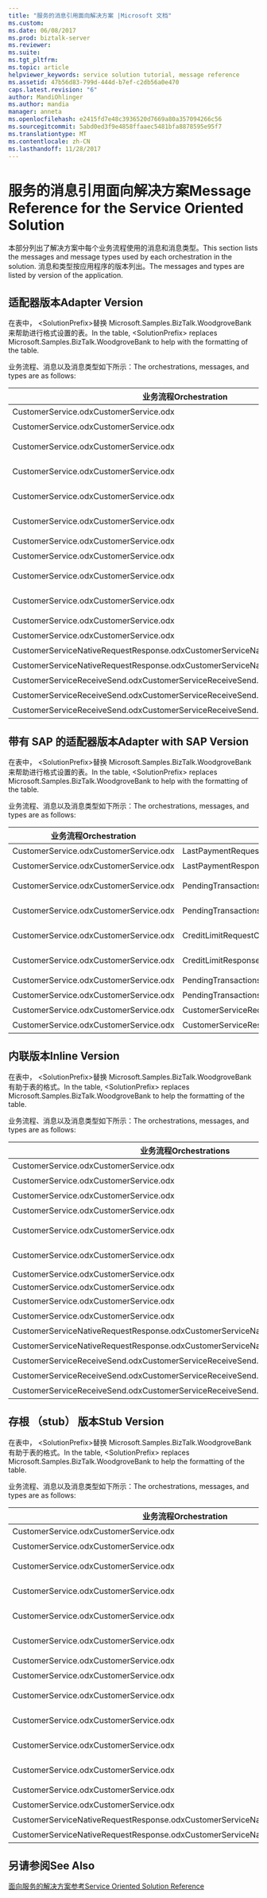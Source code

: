 ```yaml
---
title: "服务的消息引用面向解决方案 |Microsoft 文档"
ms.custom: 
ms.date: 06/08/2017
ms.prod: biztalk-server
ms.reviewer: 
ms.suite: 
ms.tgt_pltfrm: 
ms.topic: article
helpviewer_keywords: service solution tutorial, message reference
ms.assetid: 47b56d83-799d-444d-b7ef-c2db56a0e470
caps.latest.revision: "6"
author: MandiOhlinger
ms.author: mandia
manager: anneta
ms.openlocfilehash: e2415fd7e48c3936520d7669a80a357094266c56
ms.sourcegitcommit: 5abd0ed3f9e4858ffaaec5481bfa8878595e95f7
ms.translationtype: MT
ms.contentlocale: zh-CN
ms.lasthandoff: 11/28/2017
---
```

# <a name="message-reference-for-the-service-oriented-solution"></a><span data-ttu-id="13eb2-102">服务的消息引用面向解决方案</span><span class="sxs-lookup"><span data-stu-id="13eb2-102">Message Reference for the Service Oriented Solution</span></span>
<span data-ttu-id="13eb2-103">本部分列出了解决方案中每个业务流程使用的消息和消息类型。</span><span class="sxs-lookup"><span data-stu-id="13eb2-103">This section lists the messages and message types used by each orchestration in the solution.</span></span> <span data-ttu-id="13eb2-104">消息和类型按应用程序的版本列出。</span><span class="sxs-lookup"><span data-stu-id="13eb2-104">The messages and types are listed by version of the application.</span></span>  
  
## <a name="adapter-version"></a><span data-ttu-id="13eb2-105">适配器版本</span><span class="sxs-lookup"><span data-stu-id="13eb2-105">Adapter Version</span></span>  
 <span data-ttu-id="13eb2-106">在表中， \<SolutionPrefix\>替换 Microsoft.Samples.BizTalk.WoodgroveBank 来帮助进行格式设置的表。</span><span class="sxs-lookup"><span data-stu-id="13eb2-106">In the table, \<SolutionPrefix\> replaces Microsoft.Samples.BizTalk.WoodgroveBank to help with the formatting of the table.</span></span>  
  
 <span data-ttu-id="13eb2-107">业务流程、消息以及消息类型如下所示：</span><span class="sxs-lookup"><span data-stu-id="13eb2-107">The orchestrations, messages, and types are as follows:</span></span>  
  
|<span data-ttu-id="13eb2-108">业务流程</span><span class="sxs-lookup"><span data-stu-id="13eb2-108">Orchestration</span></span>|<span data-ttu-id="13eb2-109">消息</span><span class="sxs-lookup"><span data-stu-id="13eb2-109">Message</span></span>|<span data-ttu-id="13eb2-110">消息类型</span><span class="sxs-lookup"><span data-stu-id="13eb2-110">Message Type</span></span>|  
|-------------------|-------------|------------------|  
|<span data-ttu-id="13eb2-111">CustomerService.odx</span><span class="sxs-lookup"><span data-stu-id="13eb2-111">CustomerService.odx</span></span>|<span data-ttu-id="13eb2-112">LastPaymentRequest</span><span class="sxs-lookup"><span data-stu-id="13eb2-112">LastPaymentRequest</span></span>|<span data-ttu-id="13eb2-113">\<SolutionPrefix\>。Schemas.LastPaymentRequest</span><span class="sxs-lookup"><span data-stu-id="13eb2-113">\<SolutionPrefix\>.Schemas.LastPaymentRequest</span></span>|  
|<span data-ttu-id="13eb2-114">CustomerService.odx</span><span class="sxs-lookup"><span data-stu-id="13eb2-114">CustomerService.odx</span></span>|<span data-ttu-id="13eb2-115">LastPaymentResponse</span><span class="sxs-lookup"><span data-stu-id="13eb2-115">LastPaymentResponse</span></span>|<span data-ttu-id="13eb2-116">\<SolutionPrefix\>。Schemas.LastPaymentResponse</span><span class="sxs-lookup"><span data-stu-id="13eb2-116">\<SolutionPrefix\>.Schemas.LastPaymentResponse</span></span>|  
|<span data-ttu-id="13eb2-117">CustomerService.odx</span><span class="sxs-lookup"><span data-stu-id="13eb2-117">CustomerService.odx</span></span>|<span data-ttu-id="13eb2-118">PendingTransactionsWSRequest</span><span class="sxs-lookup"><span data-stu-id="13eb2-118">PendingTransactionsWSRequest</span></span>|<span data-ttu-id="13eb2-119">\<SolutionPrefix\>。Orchestrations.Adapter.PendTransWS.PendingTransactionsWebService_。GetPendingTransactions_request</span><span class="sxs-lookup"><span data-stu-id="13eb2-119">\<SolutionPrefix\>.Orchestrations.Adapter.PendTransWS.PendingTransactionsWebService_.GetPendingTransactions_request</span></span>|  
|<span data-ttu-id="13eb2-120">CustomerService.odx</span><span class="sxs-lookup"><span data-stu-id="13eb2-120">CustomerService.odx</span></span>|<span data-ttu-id="13eb2-121">PendingTransactionsWSResponse</span><span class="sxs-lookup"><span data-stu-id="13eb2-121">PendingTransactionsWSResponse</span></span>|<span data-ttu-id="13eb2-122">\<SolutionPrefix\>。Orchestrations.Adapter.PendTransWS.PendingTransactionsWebService_。GetPendingTransactions_response</span><span class="sxs-lookup"><span data-stu-id="13eb2-122">\<SolutionPrefix\>.Orchestrations.Adapter.PendTransWS.PendingTransactionsWebService_.GetPendingTransactions_response</span></span>|  
|<span data-ttu-id="13eb2-123">CustomerService.odx</span><span class="sxs-lookup"><span data-stu-id="13eb2-123">CustomerService.odx</span></span>|<span data-ttu-id="13eb2-124">CreditLimitRequest</span><span class="sxs-lookup"><span data-stu-id="13eb2-124">CreditLimitRequest</span></span>|<span data-ttu-id="13eb2-125">\<SolutionPrefix\>。Schemas.BAPI_BANKACCT_GET_DETAIL。BAPI_BANKACCT_GET_DETAIL_Request</span><span class="sxs-lookup"><span data-stu-id="13eb2-125">\<SolutionPrefix\>.Schemas.BAPI_BANKACCT_GET_DETAIL.BAPI_BANKACCT_GET_DETAIL_Request</span></span>|  
|<span data-ttu-id="13eb2-126">CustomerService.odx</span><span class="sxs-lookup"><span data-stu-id="13eb2-126">CustomerService.odx</span></span>|<span data-ttu-id="13eb2-127">CreditLimitResponse</span><span class="sxs-lookup"><span data-stu-id="13eb2-127">CreditLimitResponse</span></span>|<span data-ttu-id="13eb2-128">\<SolutionPrefix\>。Schemas.BAPI_BANKACCT_GET_DETAIL。BAPI_BANKACCT_GET_DETAIL_Response</span><span class="sxs-lookup"><span data-stu-id="13eb2-128">\<SolutionPrefix\>.Schemas.BAPI_BANKACCT_GET_DETAIL.BAPI_BANKACCT_GET_DETAIL_Response</span></span>|  
|<span data-ttu-id="13eb2-129">CustomerService.odx</span><span class="sxs-lookup"><span data-stu-id="13eb2-129">CustomerService.odx</span></span>|<span data-ttu-id="13eb2-130">PendingTransactionsRequest</span><span class="sxs-lookup"><span data-stu-id="13eb2-130">PendingTransactionsRequest</span></span>|<span data-ttu-id="13eb2-131">\<SolutionPrefix\>。Schemas.PendingTransactionsRequest</span><span class="sxs-lookup"><span data-stu-id="13eb2-131">\<SolutionPrefix\>.Schemas.PendingTransactionsRequest</span></span>|  
|<span data-ttu-id="13eb2-132">CustomerService.odx</span><span class="sxs-lookup"><span data-stu-id="13eb2-132">CustomerService.odx</span></span>|<span data-ttu-id="13eb2-133">PendingTransactionsResponse</span><span class="sxs-lookup"><span data-stu-id="13eb2-133">PendingTransactionsResponse</span></span>|<span data-ttu-id="13eb2-134">\<SolutionPrefix\>。Schemas.PendingTransactionsResponse</span><span class="sxs-lookup"><span data-stu-id="13eb2-134">\<SolutionPrefix\>.Schemas.PendingTransactionsResponse</span></span>|  
|<span data-ttu-id="13eb2-135">CustomerService.odx</span><span class="sxs-lookup"><span data-stu-id="13eb2-135">CustomerService.odx</span></span>|<span data-ttu-id="13eb2-136">StubSAPWebServiceRequest</span><span class="sxs-lookup"><span data-stu-id="13eb2-136">StubSAPWebServiceRequest</span></span>|<span data-ttu-id="13eb2-137">\<SolutionPrefix\>。Orchestrations.Adapter.StubSAPWS.StubSAPWS_。GetAccountDetails_request</span><span class="sxs-lookup"><span data-stu-id="13eb2-137">\<SolutionPrefix\>.Orchestrations.Adapter.StubSAPWS.StubSAPWS_.GetAccountDetails_request</span></span>|  
|<span data-ttu-id="13eb2-138">CustomerService.odx</span><span class="sxs-lookup"><span data-stu-id="13eb2-138">CustomerService.odx</span></span>|<span data-ttu-id="13eb2-139">StubSAPWebServiceResponse</span><span class="sxs-lookup"><span data-stu-id="13eb2-139">StubSAPWebServiceResponse</span></span>|<span data-ttu-id="13eb2-140">\<SolutionPrefix\>。Orchestrations.Adapter.StubSAPWS.StubSAPWS_。GetAccountDetails_response</span><span class="sxs-lookup"><span data-stu-id="13eb2-140">\<SolutionPrefix\>.Orchestrations.Adapter.StubSAPWS.StubSAPWS_.GetAccountDetails_response</span></span>|  
|<span data-ttu-id="13eb2-141">CustomerService.odx</span><span class="sxs-lookup"><span data-stu-id="13eb2-141">CustomerService.odx</span></span>|<span data-ttu-id="13eb2-142">CustomerServiceRequest</span><span class="sxs-lookup"><span data-stu-id="13eb2-142">CustomerServiceRequest</span></span>|<span data-ttu-id="13eb2-143">\<SolutionPrefix\>。Schemas.CustomerServiceRequest</span><span class="sxs-lookup"><span data-stu-id="13eb2-143">\<SolutionPrefix\>.Schemas.CustomerServiceRequest</span></span>|  
|<span data-ttu-id="13eb2-144">CustomerService.odx</span><span class="sxs-lookup"><span data-stu-id="13eb2-144">CustomerService.odx</span></span>|<span data-ttu-id="13eb2-145">CustomerServiceResponse</span><span class="sxs-lookup"><span data-stu-id="13eb2-145">CustomerServiceResponse</span></span>|<span data-ttu-id="13eb2-146">\<SolutionPrefix\>。Schemas.CustomerServiceResponse</span><span class="sxs-lookup"><span data-stu-id="13eb2-146">\<SolutionPrefix\>.Schemas.CustomerServiceResponse</span></span>|  
|<span data-ttu-id="13eb2-147">CustomerServiceNativeRequestResponse.odx</span><span class="sxs-lookup"><span data-stu-id="13eb2-147">CustomerServiceNativeRequestResponse.odx</span></span>|<span data-ttu-id="13eb2-148">CustomerServiceRequest</span><span class="sxs-lookup"><span data-stu-id="13eb2-148">CustomerServiceRequest</span></span>|<span data-ttu-id="13eb2-149">\<SolutionPrefix\>。Schemas.CustomerServiceRequest</span><span class="sxs-lookup"><span data-stu-id="13eb2-149">\<SolutionPrefix\>.Schemas.CustomerServiceRequest</span></span>|  
|<span data-ttu-id="13eb2-150">CustomerServiceNativeRequestResponse.odx</span><span class="sxs-lookup"><span data-stu-id="13eb2-150">CustomerServiceNativeRequestResponse.odx</span></span>|<span data-ttu-id="13eb2-151">CustomerServiceResponse</span><span class="sxs-lookup"><span data-stu-id="13eb2-151">CustomerServiceResponse</span></span>|<span data-ttu-id="13eb2-152">\<SolutionPrefix\>。Schemas.CustomerServiceResponse</span><span class="sxs-lookup"><span data-stu-id="13eb2-152">\<SolutionPrefix\>.Schemas.CustomerServiceResponse</span></span>|  
|<span data-ttu-id="13eb2-153">CustomerServiceReceiveSend.odx</span><span class="sxs-lookup"><span data-stu-id="13eb2-153">CustomerServiceReceiveSend.odx</span></span>|<span data-ttu-id="13eb2-154">CustomerServiceResponse2</span><span class="sxs-lookup"><span data-stu-id="13eb2-154">CustomerServiceResponse2</span></span>|<span data-ttu-id="13eb2-155">\<SolutionPrefix\>。Schemas.CustomerServiceResponse</span><span class="sxs-lookup"><span data-stu-id="13eb2-155">\<SolutionPrefix\>.Schemas.CustomerServiceResponse</span></span>|  
|<span data-ttu-id="13eb2-156">CustomerServiceReceiveSend.odx</span><span class="sxs-lookup"><span data-stu-id="13eb2-156">CustomerServiceReceiveSend.odx</span></span>|<span data-ttu-id="13eb2-157">CustomerServiceResponse</span><span class="sxs-lookup"><span data-stu-id="13eb2-157">CustomerServiceResponse</span></span>|<span data-ttu-id="13eb2-158">\<SolutionPrefix\>。Schemas.CustomerServiceResponse</span><span class="sxs-lookup"><span data-stu-id="13eb2-158">\<SolutionPrefix\>.Schemas.CustomerServiceResponse</span></span>|  
|<span data-ttu-id="13eb2-159">CustomerServiceReceiveSend.odx</span><span class="sxs-lookup"><span data-stu-id="13eb2-159">CustomerServiceReceiveSend.odx</span></span>|<span data-ttu-id="13eb2-160">CustomerServiceRequest</span><span class="sxs-lookup"><span data-stu-id="13eb2-160">CustomerServiceRequest</span></span>|<span data-ttu-id="13eb2-161">\<SolutionPrefix\>。Schemas.CustomerServiceRequest</span><span class="sxs-lookup"><span data-stu-id="13eb2-161">\<SolutionPrefix\>.Schemas.CustomerServiceRequest</span></span>|  
  
## <a name="adapter-with-sap-version"></a><span data-ttu-id="13eb2-162">带有 SAP 的适配器版本</span><span class="sxs-lookup"><span data-stu-id="13eb2-162">Adapter with SAP Version</span></span>  
 <span data-ttu-id="13eb2-163">在表中， \<SolutionPrefix\>替换 Microsoft.Samples.BizTalk.WoodgroveBank 来帮助进行格式设置的表。</span><span class="sxs-lookup"><span data-stu-id="13eb2-163">In the table, \<SolutionPrefix\> replaces Microsoft.Samples.BizTalk.WoodgroveBank to help with the formatting of the table.</span></span>  
  
 <span data-ttu-id="13eb2-164">业务流程、消息以及消息类型如下所示：</span><span class="sxs-lookup"><span data-stu-id="13eb2-164">The orchestrations, messages, and types are as follows:</span></span>  
  
|<span data-ttu-id="13eb2-165">业务流程</span><span class="sxs-lookup"><span data-stu-id="13eb2-165">Orchestration</span></span>|<span data-ttu-id="13eb2-166">消息</span><span class="sxs-lookup"><span data-stu-id="13eb2-166">Message</span></span>|<span data-ttu-id="13eb2-167">消息类型</span><span class="sxs-lookup"><span data-stu-id="13eb2-167">Message Type</span></span>|  
|-------------------|-------------|------------------|  
|<span data-ttu-id="13eb2-168">CustomerService.odx</span><span class="sxs-lookup"><span data-stu-id="13eb2-168">CustomerService.odx</span></span>|<span data-ttu-id="13eb2-169">LastPaymentRequest</span><span class="sxs-lookup"><span data-stu-id="13eb2-169">LastPaymentRequest</span></span>|<span data-ttu-id="13eb2-170">\<SolutionPrefix\>。Schemas.LastPaymentRequest</span><span class="sxs-lookup"><span data-stu-id="13eb2-170">\<SolutionPrefix\>.Schemas.LastPaymentRequest</span></span>|  
|<span data-ttu-id="13eb2-171">CustomerService.odx</span><span class="sxs-lookup"><span data-stu-id="13eb2-171">CustomerService.odx</span></span>|<span data-ttu-id="13eb2-172">LastPaymentResponse</span><span class="sxs-lookup"><span data-stu-id="13eb2-172">LastPaymentResponse</span></span>|<span data-ttu-id="13eb2-173">\<SolutionPrefix\>。Schemas.LastPaymentResponse</span><span class="sxs-lookup"><span data-stu-id="13eb2-173">\<SolutionPrefix\>.Schemas.LastPaymentResponse</span></span>|  
|<span data-ttu-id="13eb2-174">CustomerService.odx</span><span class="sxs-lookup"><span data-stu-id="13eb2-174">CustomerService.odx</span></span>|<span data-ttu-id="13eb2-175">PendingTransactionsWSRequest</span><span class="sxs-lookup"><span data-stu-id="13eb2-175">PendingTransactionsWSRequest</span></span>|<span data-ttu-id="13eb2-176">\<SolutionPrefix\>。Orchestrations.Adapter.PendTransWS.PendingTransactionsWebService_。GetPendingTransactions_request</span><span class="sxs-lookup"><span data-stu-id="13eb2-176">\<SolutionPrefix\>.Orchestrations.Adapter.PendTransWS.PendingTransactionsWebService_.GetPendingTransactions_request</span></span>|  
|<span data-ttu-id="13eb2-177">CustomerService.odx</span><span class="sxs-lookup"><span data-stu-id="13eb2-177">CustomerService.odx</span></span>|<span data-ttu-id="13eb2-178">PendingTransactionsWSResponse</span><span class="sxs-lookup"><span data-stu-id="13eb2-178">PendingTransactionsWSResponse</span></span>|<span data-ttu-id="13eb2-179">\<SolutionPrefix\>。Orchestrations.Adapter.PendTransWS.PendingTransactionsWebService_。GetPendingTransactions_response</span><span class="sxs-lookup"><span data-stu-id="13eb2-179">\<SolutionPrefix\>.Orchestrations.Adapter.PendTransWS.PendingTransactionsWebService_.GetPendingTransactions_response</span></span>|  
|<span data-ttu-id="13eb2-180">CustomerService.odx</span><span class="sxs-lookup"><span data-stu-id="13eb2-180">CustomerService.odx</span></span>|<span data-ttu-id="13eb2-181">CreditLimitRequest</span><span class="sxs-lookup"><span data-stu-id="13eb2-181">CreditLimitRequest</span></span>|<span data-ttu-id="13eb2-182">\<SolutionPrefix\>。Schemas.BAPI_BANKACCT_GET_DETAIL。BAPI_BANKACCT_GET_DETAIL_Request</span><span class="sxs-lookup"><span data-stu-id="13eb2-182">\<SolutionPrefix\>.Schemas.BAPI_BANKACCT_GET_DETAIL.BAPI_BANKACCT_GET_DETAIL_Request</span></span>|  
|<span data-ttu-id="13eb2-183">CustomerService.odx</span><span class="sxs-lookup"><span data-stu-id="13eb2-183">CustomerService.odx</span></span>|<span data-ttu-id="13eb2-184">CreditLimitResponse</span><span class="sxs-lookup"><span data-stu-id="13eb2-184">CreditLimitResponse</span></span>|<span data-ttu-id="13eb2-185">\<SolutionPrefix\>。Schemas.BAPI_BANKACCT_GET_DETAIL。BAPI_BANKACCT_GET_DETAIL_Response</span><span class="sxs-lookup"><span data-stu-id="13eb2-185">\<SolutionPrefix\>.Schemas.BAPI_BANKACCT_GET_DETAIL.BAPI_BANKACCT_GET_DETAIL_Response</span></span>|  
|<span data-ttu-id="13eb2-186">CustomerService.odx</span><span class="sxs-lookup"><span data-stu-id="13eb2-186">CustomerService.odx</span></span>|<span data-ttu-id="13eb2-187">PendingTransactionsRequest</span><span class="sxs-lookup"><span data-stu-id="13eb2-187">PendingTransactionsRequest</span></span>|<span data-ttu-id="13eb2-188">\<SolutionPrefix\>。Schemas.PendingTransactionsRequest</span><span class="sxs-lookup"><span data-stu-id="13eb2-188">\<SolutionPrefix\>.Schemas.PendingTransactionsRequest</span></span>|  
|<span data-ttu-id="13eb2-189">CustomerService.odx</span><span class="sxs-lookup"><span data-stu-id="13eb2-189">CustomerService.odx</span></span>|<span data-ttu-id="13eb2-190">PendingTransactionsResponse</span><span class="sxs-lookup"><span data-stu-id="13eb2-190">PendingTransactionsResponse</span></span>|<span data-ttu-id="13eb2-191">\<SolutionPrefix\>。Schemas.PendingTransactionsResponse</span><span class="sxs-lookup"><span data-stu-id="13eb2-191">\<SolutionPrefix\>.Schemas.PendingTransactionsResponse</span></span>|  
|<span data-ttu-id="13eb2-192">CustomerService.odx</span><span class="sxs-lookup"><span data-stu-id="13eb2-192">CustomerService.odx</span></span>|<span data-ttu-id="13eb2-193">CustomerServiceRequest</span><span class="sxs-lookup"><span data-stu-id="13eb2-193">CustomerServiceRequest</span></span>|<span data-ttu-id="13eb2-194">\<SolutionPrefix\>。Schemas.CustomerServiceRequest</span><span class="sxs-lookup"><span data-stu-id="13eb2-194">\<SolutionPrefix\>.Schemas.CustomerServiceRequest</span></span>|  
|<span data-ttu-id="13eb2-195">CustomerService.odx</span><span class="sxs-lookup"><span data-stu-id="13eb2-195">CustomerService.odx</span></span>|<span data-ttu-id="13eb2-196">CustomerServiceResponse</span><span class="sxs-lookup"><span data-stu-id="13eb2-196">CustomerServiceResponse</span></span>|<span data-ttu-id="13eb2-197">\<SolutionPrefix\>。Schemas.CustomerServiceResponse</span><span class="sxs-lookup"><span data-stu-id="13eb2-197">\<SolutionPrefix\>.Schemas.CustomerServiceResponse</span></span>|  
  
## <a name="inline-version"></a><span data-ttu-id="13eb2-198">内联版本</span><span class="sxs-lookup"><span data-stu-id="13eb2-198">Inline Version</span></span>  
 <span data-ttu-id="13eb2-199">在表中， \<SolutionPrefix\>替换 Microsoft.Samples.BizTalk.WoodgroveBank 有助于表的格式。</span><span class="sxs-lookup"><span data-stu-id="13eb2-199">In the table, \<SolutionPrefix\> replaces Microsoft.Samples.BizTalk.WoodgroveBank to help the formatting of the table.</span></span>  
  
 <span data-ttu-id="13eb2-200">业务流程、消息以及消息类型如下所示：</span><span class="sxs-lookup"><span data-stu-id="13eb2-200">The orchestrations, messages, and types are as follows:</span></span>  
  
|<span data-ttu-id="13eb2-201">业务流程</span><span class="sxs-lookup"><span data-stu-id="13eb2-201">Orchestrations</span></span>|<span data-ttu-id="13eb2-202">消息</span><span class="sxs-lookup"><span data-stu-id="13eb2-202">Message</span></span>|<span data-ttu-id="13eb2-203">消息类型</span><span class="sxs-lookup"><span data-stu-id="13eb2-203">Message Type</span></span>|  
|--------------------|-------------|------------------|  
|<span data-ttu-id="13eb2-204">CustomerService.odx</span><span class="sxs-lookup"><span data-stu-id="13eb2-204">CustomerService.odx</span></span>|<span data-ttu-id="13eb2-205">LastPaymentRequest</span><span class="sxs-lookup"><span data-stu-id="13eb2-205">LastPaymentRequest</span></span>|<span data-ttu-id="13eb2-206">\<SolutionPrefix\>。Schemas.LastPaymentRequest</span><span class="sxs-lookup"><span data-stu-id="13eb2-206">\<SolutionPrefix\>.Schemas.LastPaymentRequest</span></span>|  
|<span data-ttu-id="13eb2-207">CustomerService.odx</span><span class="sxs-lookup"><span data-stu-id="13eb2-207">CustomerService.odx</span></span>|<span data-ttu-id="13eb2-208">LastPaymentResponse</span><span class="sxs-lookup"><span data-stu-id="13eb2-208">LastPaymentResponse</span></span>|<span data-ttu-id="13eb2-209">\<SolutionPrefix\>。Schemas.LastPaymentResponse</span><span class="sxs-lookup"><span data-stu-id="13eb2-209">\<SolutionPrefix\>.Schemas.LastPaymentResponse</span></span>|  
|<span data-ttu-id="13eb2-210">CustomerService.odx</span><span class="sxs-lookup"><span data-stu-id="13eb2-210">CustomerService.odx</span></span>|<span data-ttu-id="13eb2-211">PendingTransactionsWSRequest</span><span class="sxs-lookup"><span data-stu-id="13eb2-211">PendingTransactionsWSRequest</span></span>|<span data-ttu-id="13eb2-212">\<SolutionPrefix\>。Schemas.PendingTransactionsRequest</span><span class="sxs-lookup"><span data-stu-id="13eb2-212">\<SolutionPrefix\>.Schemas.PendingTransactionsRequest</span></span>|  
|<span data-ttu-id="13eb2-213">CustomerService.odx</span><span class="sxs-lookup"><span data-stu-id="13eb2-213">CustomerService.odx</span></span>|<span data-ttu-id="13eb2-214">PendingTransactionsWSResponse</span><span class="sxs-lookup"><span data-stu-id="13eb2-214">PendingTransactionsWSResponse</span></span>|<span data-ttu-id="13eb2-215">\<SolutionPrefix\>。Schemas.PendingTransactionsResponse</span><span class="sxs-lookup"><span data-stu-id="13eb2-215">\<SolutionPrefix\>.Schemas.PendingTransactionsResponse</span></span>|  
|<span data-ttu-id="13eb2-216">CustomerService.odx</span><span class="sxs-lookup"><span data-stu-id="13eb2-216">CustomerService.odx</span></span>|<span data-ttu-id="13eb2-217">CreditLimitRequest</span><span class="sxs-lookup"><span data-stu-id="13eb2-217">CreditLimitRequest</span></span>|<span data-ttu-id="13eb2-218">\<SolutionPrefix\>。Schemas.BAPI_BANKACCT_GET_DETAIL。BAPI_BANKACCT_GET_DETAIL_Request</span><span class="sxs-lookup"><span data-stu-id="13eb2-218">\<SolutionPrefix\>.Schemas.BAPI_BANKACCT_GET_DETAIL.BAPI_BANKACCT_GET_DETAIL_Request</span></span>|  
|<span data-ttu-id="13eb2-219">CustomerService.odx</span><span class="sxs-lookup"><span data-stu-id="13eb2-219">CustomerService.odx</span></span>|<span data-ttu-id="13eb2-220">CreditLimitResponse</span><span class="sxs-lookup"><span data-stu-id="13eb2-220">CreditLimitResponse</span></span>|<span data-ttu-id="13eb2-221">\<SolutionPrefix\>。Schemas.BAPI_BANKACCT_GET_DETAIL。BAPI_BANKACCT_GET_DETAIL_Response</span><span class="sxs-lookup"><span data-stu-id="13eb2-221">\<SolutionPrefix\>.Schemas.BAPI_BANKACCT_GET_DETAIL.BAPI_BANKACCT_GET_DETAIL_Response</span></span>|  
|<span data-ttu-id="13eb2-222">CustomerService.odx</span><span class="sxs-lookup"><span data-stu-id="13eb2-222">CustomerService.odx</span></span>|<span data-ttu-id="13eb2-223">LastPaymentRequestAfterSendPipeline</span><span class="sxs-lookup"><span data-stu-id="13eb2-223">LastPaymentRequestAfterSendPipeline</span></span>|<span data-ttu-id="13eb2-224">System.Xml.XmlDocument</span><span class="sxs-lookup"><span data-stu-id="13eb2-224">System.Xml.XmlDocument</span></span>|  
|<span data-ttu-id="13eb2-225">CustomerService.odx</span><span class="sxs-lookup"><span data-stu-id="13eb2-225">CustomerService.odx</span></span>|<span data-ttu-id="13eb2-226">LastPaymentResponseBeforeReceivePipeline</span><span class="sxs-lookup"><span data-stu-id="13eb2-226">LastPaymentResponseBeforeReceivePipeline</span></span>|<span data-ttu-id="13eb2-227">System.Xml.XmlDocument</span><span class="sxs-lookup"><span data-stu-id="13eb2-227">System.Xml.XmlDocument</span></span>|  
|<span data-ttu-id="13eb2-228">CustomerService.odx</span><span class="sxs-lookup"><span data-stu-id="13eb2-228">CustomerService.odx</span></span>|<span data-ttu-id="13eb2-229">CustomerServiceRequest</span><span class="sxs-lookup"><span data-stu-id="13eb2-229">CustomerServiceRequest</span></span>|<span data-ttu-id="13eb2-230">\<SolutionPrefix\>。Schemas.CustomerServiceRequest</span><span class="sxs-lookup"><span data-stu-id="13eb2-230">\<SolutionPrefix\>.Schemas.CustomerServiceRequest</span></span>|  
|<span data-ttu-id="13eb2-231">CustomerService.odx</span><span class="sxs-lookup"><span data-stu-id="13eb2-231">CustomerService.odx</span></span>|<span data-ttu-id="13eb2-232">CustomerServiceResponse</span><span class="sxs-lookup"><span data-stu-id="13eb2-232">CustomerServiceResponse</span></span>|<span data-ttu-id="13eb2-233">\<SolutionPrefix\>。Schemas.CustomerServiceResponse</span><span class="sxs-lookup"><span data-stu-id="13eb2-233">\<SolutionPrefix\>.Schemas.CustomerServiceResponse</span></span>|  
|<span data-ttu-id="13eb2-234">CustomerServiceNativeRequestResponse.odx</span><span class="sxs-lookup"><span data-stu-id="13eb2-234">CustomerServiceNativeRequestResponse.odx</span></span>|<span data-ttu-id="13eb2-235">CustomerServiceRequest</span><span class="sxs-lookup"><span data-stu-id="13eb2-235">CustomerServiceRequest</span></span>|<span data-ttu-id="13eb2-236">\<SolutionPrefix\>。Schemas.CustomerServiceRequest</span><span class="sxs-lookup"><span data-stu-id="13eb2-236">\<SolutionPrefix\>.Schemas.CustomerServiceRequest</span></span>|  
|<span data-ttu-id="13eb2-237">CustomerServiceNativeRequestResponse.odx</span><span class="sxs-lookup"><span data-stu-id="13eb2-237">CustomerServiceNativeRequestResponse.odx</span></span>|<span data-ttu-id="13eb2-238">CustomerServiceResponse</span><span class="sxs-lookup"><span data-stu-id="13eb2-238">CustomerServiceResponse</span></span>|<span data-ttu-id="13eb2-239">\<SolutionPrefix\>。Schemas.CustomerServiceResponse</span><span class="sxs-lookup"><span data-stu-id="13eb2-239">\<SolutionPrefix\>.Schemas.CustomerServiceResponse</span></span>|  
|<span data-ttu-id="13eb2-240">CustomerServiceReceiveSend.odx</span><span class="sxs-lookup"><span data-stu-id="13eb2-240">CustomerServiceReceiveSend.odx</span></span>|<span data-ttu-id="13eb2-241">CustomerServiceResponse2</span><span class="sxs-lookup"><span data-stu-id="13eb2-241">CustomerServiceResponse2</span></span>|<span data-ttu-id="13eb2-242">\<SolutionPrefix\>。Schemas.CustomerServiceResponse</span><span class="sxs-lookup"><span data-stu-id="13eb2-242">\<SolutionPrefix\>.Schemas.CustomerServiceResponse</span></span>|  
|<span data-ttu-id="13eb2-243">CustomerServiceReceiveSend.odx</span><span class="sxs-lookup"><span data-stu-id="13eb2-243">CustomerServiceReceiveSend.odx</span></span>|<span data-ttu-id="13eb2-244">CustomerServiceResponse</span><span class="sxs-lookup"><span data-stu-id="13eb2-244">CustomerServiceResponse</span></span>|<span data-ttu-id="13eb2-245">\<SolutionPrefix\>。Schemas.CustomerServiceResponse</span><span class="sxs-lookup"><span data-stu-id="13eb2-245">\<SolutionPrefix\>.Schemas.CustomerServiceResponse</span></span>|  
|<span data-ttu-id="13eb2-246">CustomerServiceReceiveSend.odx</span><span class="sxs-lookup"><span data-stu-id="13eb2-246">CustomerServiceReceiveSend.odx</span></span>|<span data-ttu-id="13eb2-247">CustomerServiceRequest</span><span class="sxs-lookup"><span data-stu-id="13eb2-247">CustomerServiceRequest</span></span>|<span data-ttu-id="13eb2-248">\<SolutionPrefix\>。Schemas.CustomerServiceRequest</span><span class="sxs-lookup"><span data-stu-id="13eb2-248">\<SolutionPrefix\>.Schemas.CustomerServiceRequest</span></span>|  
  
## <a name="stub-version"></a><span data-ttu-id="13eb2-249">存根 （stub） 版本</span><span class="sxs-lookup"><span data-stu-id="13eb2-249">Stub Version</span></span>  
 <span data-ttu-id="13eb2-250">在表中， \<SolutionPrefix\>替换 Microsoft.Samples.BizTalk.WoodgroveBank 有助于表的格式。</span><span class="sxs-lookup"><span data-stu-id="13eb2-250">In the table, \<SolutionPrefix\> replaces Microsoft.Samples.BizTalk.WoodgroveBank to help the formatting of the table.</span></span>  
  
 <span data-ttu-id="13eb2-251">业务流程、消息以及消息类型如下所示：</span><span class="sxs-lookup"><span data-stu-id="13eb2-251">The orchestrations, messages, and types are as follows:</span></span>  
  
|<span data-ttu-id="13eb2-252">业务流程</span><span class="sxs-lookup"><span data-stu-id="13eb2-252">Orchestration</span></span>|<span data-ttu-id="13eb2-253">消息</span><span class="sxs-lookup"><span data-stu-id="13eb2-253">Message</span></span>|<span data-ttu-id="13eb2-254">消息类型</span><span class="sxs-lookup"><span data-stu-id="13eb2-254">Message Type</span></span>|  
|-------------------|-------------|------------------|  
|<span data-ttu-id="13eb2-255">CustomerService.odx</span><span class="sxs-lookup"><span data-stu-id="13eb2-255">CustomerService.odx</span></span>|<span data-ttu-id="13eb2-256">LastPaymentRequest</span><span class="sxs-lookup"><span data-stu-id="13eb2-256">LastPaymentRequest</span></span>|<span data-ttu-id="13eb2-257">\<SolutionPrefix\>。Schemas.LastPaymentRequest</span><span class="sxs-lookup"><span data-stu-id="13eb2-257">\<SolutionPrefix\>.Schemas.LastPaymentRequest</span></span>|  
|<span data-ttu-id="13eb2-258">CustomerService.odx</span><span class="sxs-lookup"><span data-stu-id="13eb2-258">CustomerService.odx</span></span>|<span data-ttu-id="13eb2-259">LastPaymentResponse</span><span class="sxs-lookup"><span data-stu-id="13eb2-259">LastPaymentResponse</span></span>|<span data-ttu-id="13eb2-260">\<SolutionPrefix\>。Schemas.LastPaymentResponse</span><span class="sxs-lookup"><span data-stu-id="13eb2-260">\<SolutionPrefix\>.Schemas.LastPaymentResponse</span></span>|  
|<span data-ttu-id="13eb2-261">CustomerService.odx</span><span class="sxs-lookup"><span data-stu-id="13eb2-261">CustomerService.odx</span></span>|<span data-ttu-id="13eb2-262">PendingTransactionsWSRequest</span><span class="sxs-lookup"><span data-stu-id="13eb2-262">PendingTransactionsWSRequest</span></span>|<span data-ttu-id="13eb2-263">\<SolutionPrefix\>。Orchestrations.Stubbed.StubPendTransWS.StubPendingTransactionsWebService_。GetPendingTransactions_request</span><span class="sxs-lookup"><span data-stu-id="13eb2-263">\<SolutionPrefix\>.Orchestrations.Stubbed.StubPendTransWS.StubPendingTransactionsWebService_.GetPendingTransactions_request</span></span>|  
|<span data-ttu-id="13eb2-264">CustomerService.odx</span><span class="sxs-lookup"><span data-stu-id="13eb2-264">CustomerService.odx</span></span>|<span data-ttu-id="13eb2-265">PendingTransactionsWSResponse</span><span class="sxs-lookup"><span data-stu-id="13eb2-265">PendingTransactionsWSResponse</span></span>|<span data-ttu-id="13eb2-266">\<SolutionPrefix\>。Orchestrations.Stubbed.StubPendTransWS.StubPendingTransactionsWebService_。GetPendingTransactions_response</span><span class="sxs-lookup"><span data-stu-id="13eb2-266">\<SolutionPrefix\>.Orchestrations.Stubbed.StubPendTransWS.StubPendingTransactionsWebService_.GetPendingTransactions_response</span></span>|  
|<span data-ttu-id="13eb2-267">CustomerService.odx</span><span class="sxs-lookup"><span data-stu-id="13eb2-267">CustomerService.odx</span></span>|<span data-ttu-id="13eb2-268">CreditLimitRequest</span><span class="sxs-lookup"><span data-stu-id="13eb2-268">CreditLimitRequest</span></span>|<span data-ttu-id="13eb2-269">\<SolutionPrefix\>。Schemas.BAPI_BANKACCT_GET_DETAIL。BAPI_BANKACCT_GET_DETAIL_Request</span><span class="sxs-lookup"><span data-stu-id="13eb2-269">\<SolutionPrefix\>.Schemas.BAPI_BANKACCT_GET_DETAIL.BAPI_BANKACCT_GET_DETAIL_Request</span></span>|  
|<span data-ttu-id="13eb2-270">CustomerService.odx</span><span class="sxs-lookup"><span data-stu-id="13eb2-270">CustomerService.odx</span></span>|<span data-ttu-id="13eb2-271">CreditLimitResponse</span><span class="sxs-lookup"><span data-stu-id="13eb2-271">CreditLimitResponse</span></span>|<span data-ttu-id="13eb2-272">\<SolutionPrefix\>。Schemas.BAPI_BANKACCT_GET_DETAIL。BAPI_BANKACCT_GET_DETAIL_Response</span><span class="sxs-lookup"><span data-stu-id="13eb2-272">\<SolutionPrefix\>.Schemas.BAPI_BANKACCT_GET_DETAIL.BAPI_BANKACCT_GET_DETAIL_Response</span></span>|  
|<span data-ttu-id="13eb2-273">CustomerService.odx</span><span class="sxs-lookup"><span data-stu-id="13eb2-273">CustomerService.odx</span></span>|<span data-ttu-id="13eb2-274">PendingTransactionsRequest</span><span class="sxs-lookup"><span data-stu-id="13eb2-274">PendingTransactionsRequest</span></span>|<span data-ttu-id="13eb2-275">\<SolutionPrefix\>。Schemas.PendingTransactionsRequest</span><span class="sxs-lookup"><span data-stu-id="13eb2-275">\<SolutionPrefix\>.Schemas.PendingTransactionsRequest</span></span>|  
|<span data-ttu-id="13eb2-276">CustomerService.odx</span><span class="sxs-lookup"><span data-stu-id="13eb2-276">CustomerService.odx</span></span>|<span data-ttu-id="13eb2-277">PendingTransactionsResponse</span><span class="sxs-lookup"><span data-stu-id="13eb2-277">PendingTransactionsResponse</span></span>|<span data-ttu-id="13eb2-278">\<SolutionPrefix\>。Schemas.PendingTransactionsResponse</span><span class="sxs-lookup"><span data-stu-id="13eb2-278">\<SolutionPrefix\>.Schemas.PendingTransactionsResponse</span></span>|  
|<span data-ttu-id="13eb2-279">CustomerService.odx</span><span class="sxs-lookup"><span data-stu-id="13eb2-279">CustomerService.odx</span></span>|<span data-ttu-id="13eb2-280">PaymentTrackerWSRequest</span><span class="sxs-lookup"><span data-stu-id="13eb2-280">PaymentTrackerWSRequest</span></span>|<span data-ttu-id="13eb2-281">\<SolutionPrefix\>。Orchestrations.Stubbed.StubPmntTrckWS.StubPaymentTrackerWebService_。GetLastPayments_request</span><span class="sxs-lookup"><span data-stu-id="13eb2-281">\<SolutionPrefix\>.Orchestrations.Stubbed.StubPmntTrckWS.StubPaymentTrackerWebService_.GetLastPayments_request</span></span>|  
|<span data-ttu-id="13eb2-282">CustomerService.odx</span><span class="sxs-lookup"><span data-stu-id="13eb2-282">CustomerService.odx</span></span>|<span data-ttu-id="13eb2-283">PaymentTrackerWSResponse</span><span class="sxs-lookup"><span data-stu-id="13eb2-283">PaymentTrackerWSResponse</span></span>|<span data-ttu-id="13eb2-284">\<SolutionPrefix\>。Orchestrations.Stubbed.StubPmntTrckWS.StubPaymentTrackerWebService_。GetLastPayments_response</span><span class="sxs-lookup"><span data-stu-id="13eb2-284">\<SolutionPrefix\>.Orchestrations.Stubbed.StubPmntTrckWS.StubPaymentTrackerWebService_.GetLastPayments_response</span></span>|  
|<span data-ttu-id="13eb2-285">CustomerService.odx</span><span class="sxs-lookup"><span data-stu-id="13eb2-285">CustomerService.odx</span></span>|<span data-ttu-id="13eb2-286">StubSAPWSRequest</span><span class="sxs-lookup"><span data-stu-id="13eb2-286">StubSAPWSRequest</span></span>|<span data-ttu-id="13eb2-287">\<SolutionPrefix\>。Orchestrations.Stubbed.StubSAPWS.StubSAPWS_。GetAccountDetails_request</span><span class="sxs-lookup"><span data-stu-id="13eb2-287">\<SolutionPrefix\>.Orchestrations.Stubbed.StubSAPWS.StubSAPWS_.GetAccountDetails_request</span></span>|  
|<span data-ttu-id="13eb2-288">CustomerService.odx</span><span class="sxs-lookup"><span data-stu-id="13eb2-288">CustomerService.odx</span></span>|<span data-ttu-id="13eb2-289">StubSAPWSResponse</span><span class="sxs-lookup"><span data-stu-id="13eb2-289">StubSAPWSResponse</span></span>|<span data-ttu-id="13eb2-290">\<SolutionPrefix\>。Orchestrations.Stubbed.StubSAPWS.StubSAPWS_。GetAccountDetails_response</span><span class="sxs-lookup"><span data-stu-id="13eb2-290">\<SolutionPrefix\>.Orchestrations.Stubbed.StubSAPWS.StubSAPWS_.GetAccountDetails_response</span></span>|  
|<span data-ttu-id="13eb2-291">CustomerService.odx</span><span class="sxs-lookup"><span data-stu-id="13eb2-291">CustomerService.odx</span></span>|<span data-ttu-id="13eb2-292">CustomerServiceRequest</span><span class="sxs-lookup"><span data-stu-id="13eb2-292">CustomerServiceRequest</span></span>|<span data-ttu-id="13eb2-293">\<SolutionPrefix\>。Schemas.CustomerServiceRequest</span><span class="sxs-lookup"><span data-stu-id="13eb2-293">\<SolutionPrefix\>.Schemas.CustomerServiceRequest</span></span>|  
|<span data-ttu-id="13eb2-294">CustomerService.odx</span><span class="sxs-lookup"><span data-stu-id="13eb2-294">CustomerService.odx</span></span>|<span data-ttu-id="13eb2-295">CustomerServiceResponse</span><span class="sxs-lookup"><span data-stu-id="13eb2-295">CustomerServiceResponse</span></span>|<span data-ttu-id="13eb2-296">\<SolutionPrefix\>。Schemas.CustomerServiceResponse</span><span class="sxs-lookup"><span data-stu-id="13eb2-296">\<SolutionPrefix\>.Schemas.CustomerServiceResponse</span></span>|  
|<span data-ttu-id="13eb2-297">CustomerServiceNativeRequestResponse.odx</span><span class="sxs-lookup"><span data-stu-id="13eb2-297">CustomerServiceNativeRequestResponse.odx</span></span>|<span data-ttu-id="13eb2-298">CustomerServiceRequest</span><span class="sxs-lookup"><span data-stu-id="13eb2-298">CustomerServiceRequest</span></span>|<span data-ttu-id="13eb2-299">\<SolutionPrefix\>。Schemas.CustomerServiceRequest</span><span class="sxs-lookup"><span data-stu-id="13eb2-299">\<SolutionPrefix\>.Schemas.CustomerServiceRequest</span></span>|  
|<span data-ttu-id="13eb2-300">CustomerServiceNativeRequestResponse.odx</span><span class="sxs-lookup"><span data-stu-id="13eb2-300">CustomerServiceNativeRequestResponse.odx</span></span>|<span data-ttu-id="13eb2-301">CustomerServiceResponse</span><span class="sxs-lookup"><span data-stu-id="13eb2-301">CustomerServiceResponse</span></span>|<span data-ttu-id="13eb2-302">\<SolutionPrefix\>。Schemas.CustomerServiceResponse</span><span class="sxs-lookup"><span data-stu-id="13eb2-302">\<SolutionPrefix\>.Schemas.CustomerServiceResponse</span></span>|  
  
## <a name="see-also"></a><span data-ttu-id="13eb2-303">另请参阅</span><span class="sxs-lookup"><span data-stu-id="13eb2-303">See Also</span></span>  
 [<span data-ttu-id="13eb2-304">面向服务的解决方案参考</span><span class="sxs-lookup"><span data-stu-id="13eb2-304">Service Oriented Solution Reference</span></span>](../core/service-oriented-solution-reference.md)
